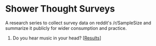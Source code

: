 # Shower Thought Surveys

A research series to collect survey data on reddit's /r/SampleSize and summarize it publicly for wider consumption and practice.

1. Do you hear music in your head? [[Results](https://alexleavitt.net/showerthoughtsurveys/1_musicinyourhead/)]
